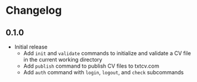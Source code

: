 # Changelog

## 0.1.0

- Initial release
  - Add `init` and `validate` commands to initialize and validate a CV file in the
    current working directory
  - Add `publish` command to publish CV files to txtcv.com
  - Add `auth` command with `login`, `logout`, and `check` subcommands
